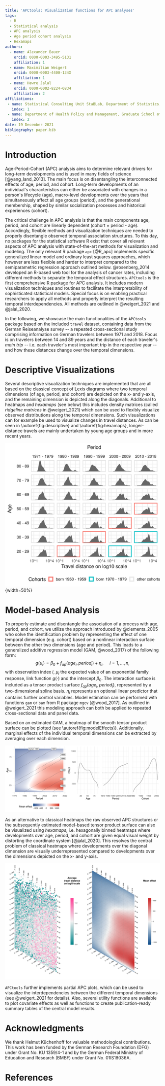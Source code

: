 ```yaml
---
title: 'APCtools: Visualization functions for APC analyses'
tags:
  - R
  - Statistical analysis
  - APC analysis
  - Age period cohort analysis
  - Hexamaps
authors:
  - name: Alexander Bauer
    orcid: 0000-0003-3495-5131
    affiliation: 1
  - name: Maximilian Weigert
    orcid: 0000-0003-4400-134X
    affiliation: 1
  - name: Hawre Jalal
    orcid: 0000-0002-8224-6834 
    affiliation: 2
affiliations:
 - name: Statistical Consulting Unit StaBLab, Department of Statistics, LMU Munich, Germany
   index: 1
 - name: Department of Health Policy and Management, Graduate School of Public Health, University of Pittsburgh.
   index: 2
date: 19 December 2021
bibliography: paper.bib
---
```


# Introduction

Age-Period-Cohort (APC) analysis aims to determine relevant drivers for
long-term developments and is used in many fields of science [@yang_land_2013].
The main focus is on disentangling the interconnected effects of age, period, and
cohort.
Long-term developments of an individual's characteristics can either be associated
with changes in a person's lifecycle (age), macro-level developments over the years
that simultaneously affect all age groups (period), and the generational
membership, shaped by similar socialization processes and historical experiences
(cohort).

The critical challenge in APC analysis is that the main components age, period,
and cohort are linearly dependent (cohort = period - age).
Accordingly, flexible methods and visualization techniques are needed to properly
disentangle observed temporal association structures.
To this day, no packages for the statistical software R exist that cover all
relevant aspects of APC analysis with state-of-the-art methods for visualization
and modeling.
The only relevant R package `apc` [@R_apc] implements specific generalized linear
model and ordinary least squares approaches, which however are less flexible
and harder to interpret compared to the semiparametric regression approach outlined
below.
@rosenberg_2014 developed an R-based web tool for the analysis of cancer rates,
including different methods to separate the temporal effect structures.
`APCtools` is the first comprehensive R package for APC analysis.
It includes modern visualization techniques and routines to facilitate the
interpretability of sophisticated statistical models.
Special focus is on enabling practical researchers to apply all methods
and properly interpret the resulting temporal interdependencies.
All methods are outlined in @weigert_2021 and @jalal_2020.

In the following, we showcase the main functionalities of the `APCtools` package
based on the included `travel` dataset, containing data from the German Reiseanalyse survey --
a repeated cross-sectional study comprising information on German travelers between
1971 and 2018.
Focus is on travelers between 14 and 89 years and the distance of each traveler's
_main trip_ -- i.e. each traveler's
most important trip in the respective year -- and how these distances change over the
temporal dimensions.


# Descriptive Visualizations

Several descriptive visualization techniques are implemented that are all based on
the classical concept of Lexis diagrams where two temporal dimensions (of
age, period, and cohort) are depicted on the x- and y-axis, and the remaining
dimension is depicted along the diagonals.
Additional to heatmaps and _hexamaps_ (see below) this includes density matrices
(called _ridgeline matrices_ in @weigert_2021) which can be used to flexibly
visualize observed distributions along the temporal dimensions.
Such visualizations can for example be used to visualize changes in travel distances.
As can be seen in \autoref{fig:descriptive} and \autoref{fig:hexamaps},
longer-distance travels are mainly undertaken by young age groups and in more recent years.

![Density matrix of the main trips' travel distance in different age and period groups. Two cohort groups are exemplarily highlighted. \label{fig:descriptive}](figures/1_densityMatrix.png){width=50%}



# Model-based Analysis

To properly estimate and disentangle the association of a process with age, period,
and cohort, we utilize the approach introduced by @clements_2005 who solve the
identification problem by representing the effect of one temporal dimension (e.g. cohort)
based on a nonlinear interaction surface between the other two dimensions
(age and period).
This leads to a generalized additive regression model (GAM, @wood_2017) of the
following form:
$$
g(\mu_i) = \beta_0 + f_{ap}(age_i, period_i) + \eta_i, \ \ \ \ \ i=1,\ldots,n,
$$
with observation index $i$, $\mu_i$ the expected value of an exponential family
response, link function $g(\cdot)$ and the intercept $\beta_0$.
The interaction surface is included as a tensor product surface $f_{ap}(age_i, period_i)$,
represented by a two-dimensional spline basis.
$\eta_i$ represents an optional linear predictor that contains further control variables.
Model estimation can be performed with functions `gam` or `bam` from R package
`mgcv` [@wood_2017].
As outlined in @weigert_2021 this modeling approach can both be applied to repeated
cross-sectional data and panel data.

Based on an estimated GAM, a heatmap of the smooth tensor product surface
can be plotted (see \autoref{fig:modelEffects}). Additionally, marginal
effects of the individual temporal dimensions can be extracted by averaging over
each dimension.

![Heatmap of the estimated tensor product surface and marginal APC effects based on an additive model with the travel distance as response and no further control variables. \label{fig:modelEffects}](figures/2_modelEffects.png)

As an alternative to classical heatmaps the raw observed APC structures or
the subsequently estimated model-based tensor product surface can also be
visualized using _hexamaps_, i.e. hexagonally
binned heatmaps where developments over age, period, and cohort are given
equal visual weight by distorting the coordinate system [@jalal_2020].
This resolves the central problem of classical heatmaps where developments over
the diagonal dimension are visually underrepresented compared to developments
over the dimensions depicted on the x- and y-axis.

![Hexamaps of the observed travel distances (left pane) and the estimated tensor product surface based on an additive model with the travel distance as response and no further control variables (right pane). \label{fig:hexamaps}](figures/3_joinedHexamaps.png)

`APCtools` further implements partial APC plots, which can be used to visualize
the interdependencies between the different temporal dimensions (see @weigert_2021
for details). Also, several utility functions are available to plot covariate
effects as well as functions to create publication-ready
summary tables of the central model results.


# Acknowledgments

We thank Helmut Küchenhoff for valuable methodological contributions.
This work has been funded by the German Research Foundation (DFG) under Grant No.
KU 1359/4-1 and by the German Federal Ministry of Education and
Research (BMBF) under Grant No. 01IS18036A.

# References
